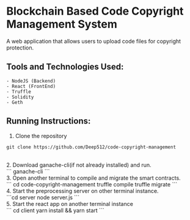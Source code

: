 # Blockchain Based Code Copyright Management System
A web application that allows users to upload code files for copyright protection.<br />

## Tools and Technologies Used:
```
- NodeJS (Backend)
- React (FrontEnd)
- Truffle
- Solidity
- Geth
```

## Running Instructions:
1. Clone the repository<br />
```
git clone https://github.com/Deep512/code-copyright-management
```
<br />
2. Download ganache-cli(if not already installed) and run.<br />
```
ganache-cli
```
<br />
3. Open another terminal to compile and migrate the smart contracts.<br />
```
cd code-copyright-management
truffle compile
truffle migrate
```
<br />
4. Start the preprocessing server on other terminal instance.<br />
```cd server
node server.js
```
<br />
5. Start the react app on another terminal instance<br />
```
cd client
yarn install && yarn start
```
<br />
